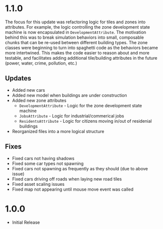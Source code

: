 # 1.1.0
The focus for this update was refactoring logic for tiles and zones into attributes. For example, the logic controlling the zone development state machine is now encapsulated in `DevelopmentAttribute`. The motivation behind this was to break simulation behaviors into small, composable chunks that can be re-used between different building types. The zone classes were beginning to turn into spaghetti code as the behaviors became more intertwined. This makes the code easier to reason about and more testable, and facilitates adding additional tile/building attributes in the future (power, water, crime, pollution, etc.)

## Updates

- Added new cars
- Added new model when buildings are under construction
- Added new zone attributes
  - `DevelopmentAttribute` - Logic for the zone development state machine
  - `JobsAttribute` - Logic for industrial/commerical jobs
  - `ResidentsAttribute` - Logic for citizens moving in/out of residenial buildings
- Reorganized files into a more logical structure

## Fixes

- Fixed cars not having shadows
- Fixed some car types not spawning
- Fixed cars not spawning as frequently as they should (due to above issue)
- Fixed cars driving off roads when laying new road tiles
- Fixed asset scaling issues
- Fixed map not appearing until mouse move event was called

# 1.0.0
- Initial Release